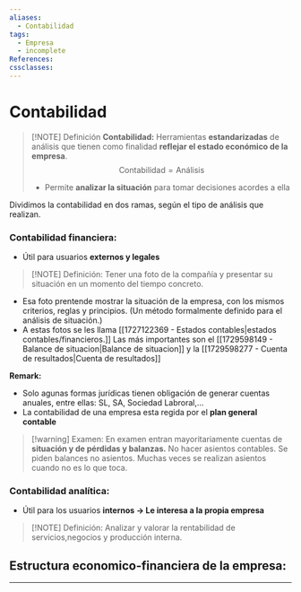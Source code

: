 ```yaml
---
aliases:
  - Contabilidad
tags:
  - Empresa
  - incomplete
References: 
cssclasses:
---
```

# Contabilidad

> [!NOTE] Definición 
 > **Contabilidad:** Herramientas **estandarizadas** de análisis que tienen como finalidad **reflejar el estado económico de la empresa**.
 > $$ \text{Contabilidad} = \text{Análisis}$$
 > + Permite **analizar la situación** para tomar decisiones acordes a ella

Dividimos la contabilidad en dos ramas, según el tipo de análisis que realizan.
### Contabilidad financiera: 
+ Útil para usuarios **externos y legales** 

> [!NOTE] Definición: 
>  Tener una foto de la compañía y presentar su situación en un momento del tiempo concreto. 
+ Esa foto prentende mostrar la situación de la empresa, con los mismos criterios, reglas y principios. (Un método formalmente definido para el análisis de situación.)
+ A estas fotos se les llama [[1727122369 - Estados contables|estados contables/financieros.]] Las más importantes son el [[1729598149 - Balance de situacion|Balance de situacion]] y la [[1729598277 - Cuenta de resultados|Cuenta de resultados]]

**Remark:** 
+ Solo agunas formas jurídicas tienen obligación de generar cuentas anuales, entre ellas: SL, SA, Sociedad Labroral,…
+ La contabilidad de una empresa esta regida por el **plan general contable**

> [!warning] Examen: 
> En examen entran mayoritariamente cuentas de **situación y de pérdidas y balanzas.** 
> No hacer asientos contables. Se piden balances no asientos. Muchas veces se realizan asientos cuando no es lo que toca.

### Contabilidad analítica: 
+ Útil para los usuarios **internos → Le interesa a la propia empresa** 

> [!NOTE] Definición:
> Analizar y valorar la rentabilidad de servicios,negocios y producción interna.
> 

## Estructura economico-financiera de la empresa:




***